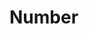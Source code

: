 # Number
<TableOfContents />

<!--@include: ./common/no-methods.md -->

<!--@include: ./common/functions.md -->
<!--@include: ./common/event_objects.md -->


<!--@include: ./common/events.md -->